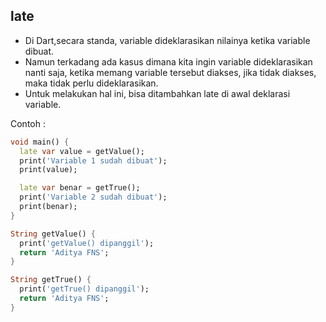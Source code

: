## late

- Di Dart,secara standa, variable dideklarasikan nilainya ketika variable dibuat.
- Namun terkadang ada kasus dimana kita ingin variable dideklarasikan nanti saja, ketika memang variable tersebut diakses, jika tidak diakses, maka tidak perlu dideklarasikan.
- Untuk melakukan hal ini, bisa ditambahkan late di awal deklarasi variable.

Contoh :

```dart
void main() {
  late var value = getValue();
  print('Variable 1 sudah dibuat');
  print(value);

  late var benar = getTrue();
  print('Variable 2 sudah dibuat');
  print(benar);
}

String getValue() {
  print('getValue() dipanggil');
  return 'Aditya FNS';
}

String getTrue() {
  print('getTrue() dipanggil');
  return 'Aditya FNS';
}
```